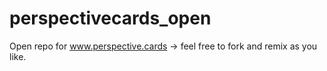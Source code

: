 # perspectivecards_open
Open repo for www.perspective.cards -> feel free to fork and remix as you like.
